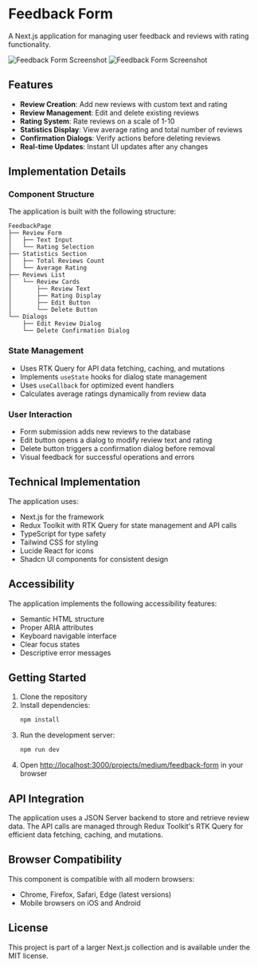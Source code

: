 # Feedback Form

A Next.js application for managing user feedback and reviews with rating functionality.

![Feedback Form Screenshot](https://ik.imagekit.io/nagoevid/nextjs-projects/feedback-form-1.png?updatedAt=1748975560035)
![Feedback Form Screenshot](https://ik.imagekit.io/nagoevid/nextjs-projects/feedback-form-2.png?updatedAt=1748975560050)

## Features

- **Review Creation**: Add new reviews with custom text and rating
- **Review Management**: Edit and delete existing reviews
- **Rating System**: Rate reviews on a scale of 1-10
- **Statistics Display**: View average rating and total number of reviews
- **Confirmation Dialogs**: Verify actions before deleting reviews
- **Real-time Updates**: Instant UI updates after any changes

## Implementation Details

### Component Structure

The application is built with the following structure:

```
FeedbackPage
├── Review Form
│   ├── Text Input
│   └── Rating Selection
├── Statistics Section
│   ├── Total Reviews Count
│   └── Average Rating
├── Reviews List
│   └── Review Cards
│       ├── Review Text
│       ├── Rating Display
│       ├── Edit Button
│       └── Delete Button
└── Dialogs
    ├── Edit Review Dialog
    └── Delete Confirmation Dialog
```

### State Management

- Uses RTK Query for API data fetching, caching, and mutations
- Implements `useState` hooks for dialog state management
- Uses `useCallback` for optimized event handlers
- Calculates average ratings dynamically from review data

### User Interaction

- Form submission adds new reviews to the database
- Edit button opens a dialog to modify review text and rating
- Delete button triggers a confirmation dialog before removal
- Visual feedback for successful operations and errors

## Technical Implementation

The application uses:

- Next.js for the framework
- Redux Toolkit with RTK Query for state management and API calls
- TypeScript for type safety
- Tailwind CSS for styling
- Lucide React for icons
- Shadcn UI components for consistent design

## Accessibility

The application implements the following accessibility features:

- Semantic HTML structure
- Proper ARIA attributes
- Keyboard navigable interface
- Clear focus states
- Descriptive error messages

## Getting Started

1. Clone the repository
2. Install dependencies:
   ```bash
   npm install
   ```
3. Run the development server:
   ```bash
   npm run dev
   ```
4. Open [http://localhost:3000/projects/medium/feedback-form](http://localhost:3000/projects/medium/feedback-form) in your browser

## API Integration

The application uses a JSON Server backend to store and retrieve review data. The API calls are managed through Redux Toolkit's RTK Query for efficient data fetching, caching, and mutations.

## Browser Compatibility

This component is compatible with all modern browsers:

- Chrome, Firefox, Safari, Edge (latest versions)
- Mobile browsers on iOS and Android

## License

This project is part of a larger Next.js collection and is available under the MIT license. 